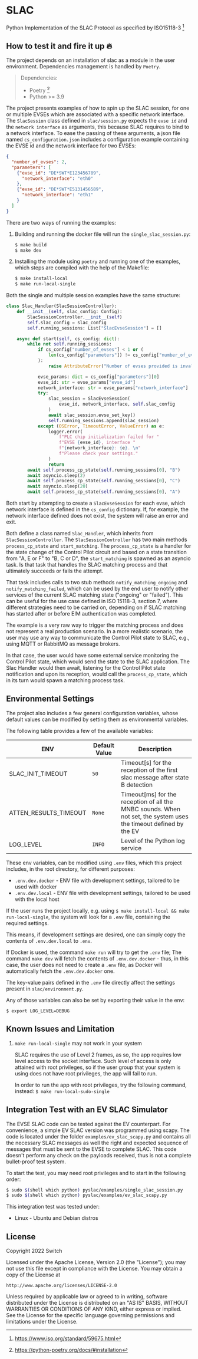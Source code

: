 # SLAC

Python Implementation of the SLAC Protocol as specified by ISO15118-3 [^1]

## How to test it and fire it up :fire:

The project depends on an installation of slac as a module in the user environment.
Dependencies management is handled by `Poetry`.

> Dependencies:
>
> - Poetry [^2]
> - Python >= 3.9

The project presents examples of how to spin up the SLAC session, for one or multiple
EVSEs which are associated with a specific network interface.
The `SlacSession` class defined in `slac/session.py` expects
the `evse id` and the `network interface` as arguments, this because SLAC requires
to bind to a network interface. To ease the passing of these arguments, a json file
named `cs_configuration.json` includes a configuration example containing the EVSE id
and the network interface for two EVSEs:
```json
{
  "number_of_evses": 2,
  "parameters": [
	{"evse_id": "DE*SWT*E123456789",
	  "network_interface": "eth0"
	},
	{"evse_id": "DE*SWT*E5131456589",
	  "network_interface": "eth1"
	}
  ]
}
```

There are two  ways of running the examples:

1. Building and running the docker file will run the `single_slac_session.py`:

   ```bash
   $ make build
   $ make dev
   ```

2. Installing the module using `poetry` and running one of the examples, which
   steps are compiled with the help of the Makefile:

   ```bash
   $ make install-local
   $ make run-local-single
   ```

Both the single and multiple session examples have the same structure:
```python
class Slac_Handler(SlacSessionController):
    def __init__(self, slac_config: Config):
        SlacSessionController.__init__(self)
        self.slac_config = slac_config
        self.running_sessions: List["SlacEvseSession"] = []

    async def start(self, cs_config: dict):
        while not self.running_sessions:
            if cs_config["number_of_evses"] < 1 or (
                len(cs_config["parameters"]) != cs_config["number_of_evses"]
            ):
                raise AttributeError("Number of evses provided is invalid.")

            evse_params: dict = cs_config["parameters"][0]
            evse_id: str = evse_params["evse_id"]
            network_interface: str = evse_params["network_interface"]
            try:
                slac_session = SlacEvseSession(
                    evse_id, network_interface, self.slac_config
                )
                await slac_session.evse_set_key()
                self.running_sessions.append(slac_session)
            except (OSError, TimeoutError, ValueError) as e:
                logger.error(
                    f"PLC chip initialization failed for "
                    f"EVSE {evse_id}, interface "
                    f"{network_interface}: {e}. \n"
                    f"Please check your settings."
                )
                return
        await self.process_cp_state(self.running_sessions[0], "B")
        await asyncio.sleep(2)
        await self.process_cp_state(self.running_sessions[0], "C")
        await asyncio.sleep(20)
        await self.process_cp_state(self.running_sessions[0], "A")
```
Both start by attempting to create a `SlacEvseSession` for each evse, which network
interface is defined in the `cs_config` dictionary. If, for example, the network
interface defined does not exist, the system will raise an error and exit.

Both define a class named `Slac_Handler`, which inherits from `SlacSessionController`.
The `SlacSessionController` has two main methods `process_cp_state` and `start_matching`.
The `process_cp_state` is a handler for the state change of the Control Pilot circuit
and based on a state transition from "A, E or F" to "B, C or D", the `start_matching`
is spawned as an asyncio task.
Is that task that handles the SLAC matching process and that ultimately succeeds or
fails the attempt.

That task includes calls to two stub methods `notify_matching_ongoing` and
`notify_matching_failed`, which can be used by the end user to notify other services
of the current SLAC matching state ("ongoing" or "failed"). This can be useful
for the use case defined in ISO 15118-3, section 7, where different strategies need to
be carried on, depending on if SLAC matching has started after or before EIM
authentication was completed.

The example is a very raw way to trigger the matching process and does not represent
a real production scenario. In a more realistic scenario, the user may use any way to
communicate the Control Pilot state to SLAC, e.g., using MQTT or RabbitMQ as message
brokers.

In that case, the user would have some external service monitoring the Control Pilot
state, which would send the state to the SLAC application. The Slac Handler would then
await, listening for the Control Pilot state notification and upon its reception,
would call the `process_cp_state`, which in its turn would spawn a matching process task.


## Environmental Settings

The project also includes a few general configuration variables, whose default values
can be modified by setting them as environmental variables.

The following table provides a few of the available variables:

| ENV                   | Default Value | Description                                                                                                       |
|-----------------------|---------------|-------------------------------------------------------------------------------------------------------------------|
| SLAC_INIT_TIMEOUT     | `50`          | Timeout[s] for the reception of the first slac message after state B detection                                    |
| ATTEN_RESULTS_TIMEOUT | `None`        | Timeout[ms] for the reception of all the MNBC sounds. When not set, the system uses the timeout defined by the EV |
| LOG_LEVEL             | `INFO`        | Level of the Python log service                                                                                   |


These env variables, can be modified using `.env` files, which this project includes,
in the root directory, for different purposes:

* `.env.dev.docker` - ENV file with development settings, tailored to be used with docker
* `.env.dev.local` - ENV file with development settings, tailored to be used with 
the local host

If the user runs the project locally, e.g. using `$ make install-local && make run-local-single`,
the system will look for  a `.env` file, containing the required settings.

This means, if development settings are desired, one can simply copy the contents
of `.env.dev.local` to `.env`.

If Docker is used, the command `make run` will try to get the `.env` file;
The command `make dev` will fetch the contents of `.env.dev.docker` - thus,
in this case, the user does not need to create a `.env` file, as Docker will
automatically fetch the `.env.dev.docker` one.

The key-value pairs defined in the `.env` file directly affect the settings present in
`slac/environment.py`.

Any of those variables can also be set by exporting their value in the env:

`$ export LOG_LEVEL=DEBUG`



## Known Issues and Limitation

1. `make run-local-single` may not work in your system

   SLAC requires the use of Level 2 frames, as so, the app requires low level access to
   the socket interface. Such level of access is only attained with root privileges, so
   if the user group that your system is using does not have root privileges, the app will
   fail to run.

   In order to run the app with root privileges, try the following command, instead:
   `$ make run-local-sudo-single`

## Integration Test with an EV SLAC Simulator

The EVSE SLAC code can be tested against the EV counterpart. For convenience,
a simple EV SLAC version was programmed using scapy. The code is located under
the folder `examples/ev_slac_scapy.py` and contains all the necessary SLAC
messages as well the right and expected sequence of messages that must be sent
to the EVSE to complete SLAC. This code doesn't perform any check on the payloads
received, thus is not a complete bullet-proof test system.

To start the test, you may need root privileges and to start in the following
order:

```bash
$ sudo $(shell which python) pyslac/examples/single_slac_session.py
$ sudo $(shell which python) pyslac/examples/ev_slac_scapy.py
```

This integration test was tested under:

- Linux - Ubuntu and Debian distros


## License

Copyright 2022 Switch

Licensed under the Apache License, Version 2.0 (the "License");
you may not use this file except in compliance with the License.
You may obtain a copy of the License at

    http://www.apache.org/licenses/LICENSE-2.0

Unless required by applicable law or agreed to in writing, software
distributed under the License is distributed on an "AS IS" BASIS,
WITHOUT WARRANTIES OR CONDITIONS OF ANY KIND, either express or implied.
See the License for the specific language governing permissions and
limitations under the License.


[^1]: https://www.iso.org/standard/59675.html
[^2]: https://python-poetry.org/docs/#installation
